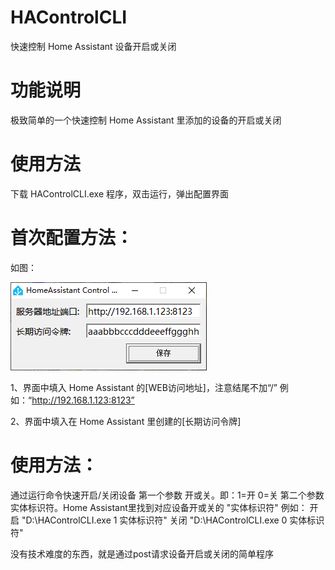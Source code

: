 # HAControlCLI
快速控制 Home Assistant 设备开启或关闭

# 功能说明
极致简单的一个快速控制 Home Assistant 里添加的设备的开启或关闭

# 使用方法
下载 HAControlCLI.exe 程序，双击运行，弹出配置界面

# 首次配置方法：
如图：

![](https://raw.githubusercontent.com/Xun-X/HAControlCLI/refs/heads/main/images/1.png)

1、界面中填入 Home Assistant 的[WEB访问地址]，注意结尾不加“/”
例如：“http://192.168.1.123:8123”

2、界面中填入在 Home Assistant 里创建的[长期访问令牌]

# 使用方法：
通过运行命令快速开启/关闭设备
第一个参数 开或关。即：1=开 0=关
第二个参数 实体标识符。Home Assistant里找到对应设备开或关的 "实体标识符"
例如：
开启 "D:\HAControlCLI.exe 1 实体标识符"
关闭 "D:\HAControlCLI.exe 0 实体标识符"

没有技术难度的东西，就是通过post请求设备开启或关闭的简单程序
